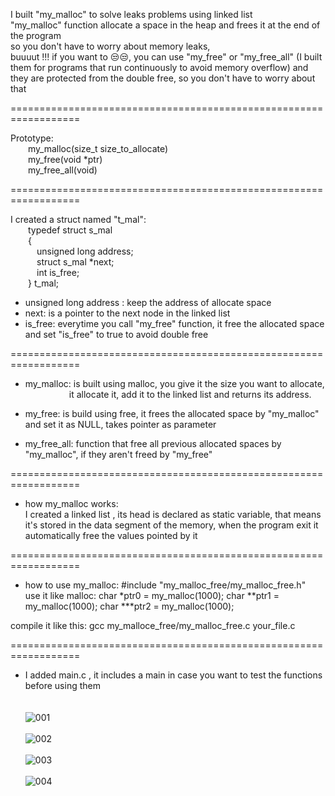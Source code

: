 
I built "my_malloc" to solve leaks problems using linked list\
"my_malloc" function allocate a space in the heap and frees it at the end of the program\
so you don't have to worry about memory leaks,\
buuuut !!! if you want to 😒😒, you can use "my_free" or "my_free_all" (I built them for programs that run continuously to avoid memory overflow)
and they are protected from the double free, so you don't have to worry about that

==================================================================

Prototype: \
&emsp;&emsp;my_malloc(size_t size_to_allocate) \
&emsp;&emsp;my_free(void *ptr) \
&emsp;&emsp;my_free_all(void)

==================================================================

I created a struct named "t_mal": \
    &emsp;&emsp;typedef struct s_mal\
    &emsp;&emsp;{\
	    &emsp;&emsp;&emsp;unsigned long address;\
	    &emsp;&emsp;&emsp;struct s_mal *next;\
	    &emsp;&emsp;&emsp;int is_free;\
    &emsp;&emsp;} t_mal;

- unsigned long address : keep the address of allocate space
- next: is a pointer to the next node in the linked list
- is_free: everytime you call "my_free" function, it free the allocated space and set "is_free" to true to avoid double free

==================================================================

- my_malloc: is built using malloc, you give it the size you want to allocate, \
&emsp;&emsp;&emsp;&emsp;&emsp;it allocate it, add it to the linked list and returns its address.

- my_free:   is build using free, it frees the allocated space by "my_malloc" and set it as NULL, takes pointer as parameter

- my_free_all: function that free all previous allocated spaces by "my_malloc", if they aren't freed by "my_free"

==================================================================
- how my_malloc works: \
I created a linked list , its head is declared as static variable, that means it's stored in the data segment of the memory,
when the program exit it automatically free the values pointed by it

==================================================================
- how to use my_malloc: #include "my_malloc_free/my_malloc_free.h" \
use it like malloc:
	char *ptr0 = my_malloc(1000);
	char **ptr1 = my_malloc(1000);
    	char ***ptr2 = my_malloc(1000);

compile it like this: gcc my_malloce_free/my_malloc_free.c your_file.c

==================================================================
- I added main.c , it includes a main in case you want to test the functions before using them \
\
\
![001](https://user-images.githubusercontent.com/71414472/212447316-2f09d29c-c43c-4607-964e-178c93f69fc6.png) \
\
![002](https://user-images.githubusercontent.com/71414472/212447477-0bac06ba-71a3-4894-9f8c-652302f84ce7.png) \
\
![003](https://user-images.githubusercontent.com/71414472/212447320-93845755-9044-4ed9-a00b-77b69d27da65.png) \
\
![004](https://user-images.githubusercontent.com/71414472/212447327-d8aed60f-f55c-4ebe-b54e-ec53aefdb312.png)

